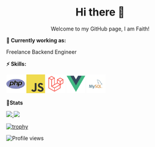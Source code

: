<h1 align= "center"><b>Hi there 👋</b></h1>

<p align="center">
Welcome to my GitHub page, I am Faith!
</p>

**💼 Currently working as:**

Freelance Backend Engineer

**⚡️ Skills:**

<code><img height="50" src="https://raw.githubusercontent.com/github/explore/80688e429a7d4ef2fca1e82350fe8e3517d3494d/topics/php/php.png"></code>
<code><img height="50" src="https://raw.githubusercontent.com/github/explore/80688e429a7d4ef2fca1e82350fe8e3517d3494d/topics/javascript/javascript.png"></code>
<code><img height="50" src="https://raw.githubusercontent.com/github/explore/80688e429a7d4ef2fca1e82350fe8e3517d3494d/topics/laravel/laravel.png"></code>
<code><img height="50" src="https://raw.githubusercontent.com/github/explore/80688e429a7d4ef2fca1e82350fe8e3517d3494d/topics/vue/vue.png"></code>
<code><img height="50" src="https://raw.githubusercontent.com/github/explore/80688e429a7d4ef2fca1e82350fe8e3517d3494d/topics/mysql/mysql.png"></code>

**🎉Stats**

<a href="https://github.com/faithdevs">
  <img height="180em" src="https://github-readme-stats.vercel.app/api?username=faithdevs&count_private=true&show_icons=true" />
  <img height="180em" src="https://github-readme-stats.vercel.app/api/top-langs/?username=faithdevs&layout=compact&show_icons=true" />
</a>

[![trophy](https://github-profile-trophy.vercel.app/?username=faithdevs)](https://github.com/faithdevs)

![Profile views](https://gpvc.arturio.dev/faithdevs)
